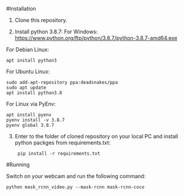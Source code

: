 #Installation

1. Clone this repository.

2. Install python 3.8.7:
For Windows:
   https://www.python.org/ftp/python/3.8.7/python-3.8.7-amd64.exe
   
For Debian Linux:

    apt install python3

For Ubuntu Linux:

    sudo add-apt-repository ppa:deadsnakes/ppa
    sudo apt update
    apt install python3.8

For Linux via PyEnv:

    apt install pyenv
    pyenv install -v 3.8.7
    pyenv global 3.8.7

3. Enter to the folder of cloned repository on your local PC and install python packges from requirements.txt:
   
        pip install -r requirements.txt

#Running

Switch on your webcam and run the following command:

    python mask_rcnn_video.py --mask-rcnn mask-rcnn-coco